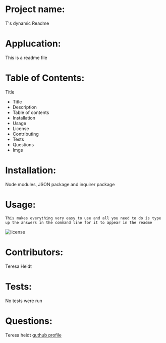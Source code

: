 
  # Project name:
  T's dynamic Readme

  # Applucation:
  This is a readme file

  # Table of Contents:
  Title
  * Title
  * Description
  * Table of contents
  * Installation
  * Usage
  * License
  * Contributing
  * Tests
  * Questions
  * Imgs

  # Installation:
  Node modules, JSON package and inquirer package

  # Usage:
    This makes everything very easy to use and all you need to do is type up the answers in the command line for it to appear in the readme


 ![license](https://img.shields.io/badge/license-MIT-blue.svg)
 
  # Contributors:
  Teresa Heidt

  # Tests:
  No tests were run

  # Questions:
  Teresa heidt [guthub profile](https://github.com/teresaheidt)

  